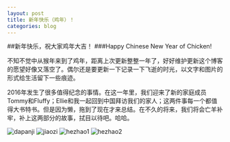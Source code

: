 ```yaml
---
layout: post
title: 新年快乐（鸡年）！
categories: blog
---
```


##新年快乐，祝大家鸡年大吉！
###Happy Chinese New Year of Chicken!

不知不觉中从猴年来到了鸡年，距离上次更新整整一年了，好好维护更新这个博客的愿望好像又落空了。偶尔还是要更新一下记录一下飞逝的时光，以文字和图片的形式给生活留下一些痕迹。

2016年发生了很多值得纪念的事情。在这一年里，我们迎来了新的家庭成员Tommy和Fluffy；Ellie和我一起回到中国拜访我们的家人；这两件事每一个都值得大书特书。但是因为懒，拖到了现在才来总结。在不久的将来，我们将会亡羊补牢，补上这两部分的故事，拭目以待吧。哈哈。

![dapanji]({{site.baseurl}}/images/dapanji.jpg)
![jiaozi]({{site.baseurl}}/images/jiaozi.jpg)
![hezhao1]({{site.baseurl}}/images/hezhao1.jpg)
![hezhao2]({{site.baseurl}}/images/hezhao2.jpg)
